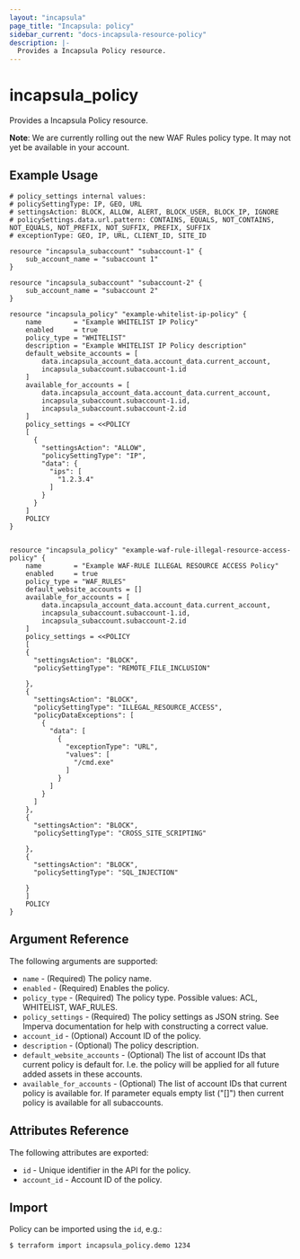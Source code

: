 ```yaml
---
layout: "incapsula"
page_title: "Incapsula: policy"
sidebar_current: "docs-incapsula-resource-policy"
description: |-
  Provides a Incapsula Policy resource.
---
```


# incapsula_policy

Provides a Incapsula Policy resource. 

**Note**: We are currently rolling out the new WAF Rules policy type. It may not yet be available in your account.

## Example Usage

```hcl
# policy_settings internal values:
# policySettingType: IP, GEO, URL
# settingsAction: BLOCK, ALLOW, ALERT, BLOCK_USER, BLOCK_IP, IGNORE
# policySettings.data.url.pattern: CONTAINS, EQUALS, NOT_CONTAINS, NOT_EQUALS, NOT_PREFIX, NOT_SUFFIX, PREFIX, SUFFIX
# exceptionType: GEO, IP, URL, CLIENT_ID, SITE_ID

resource "incapsula_subaccount" "subaccount-1" {
	sub_account_name = "subaccount 1"
}

resource "incapsula_subaccount" "subaccount-2" {
	sub_account_name = "subaccount 2"
}

resource "incapsula_policy" "example-whitelist-ip-policy" {
    name        = "Example WHITELIST IP Policy"
    enabled     = true 
    policy_type = "WHITELIST"
    description = "Example WHITELIST IP Policy description"
    default_website_accounts = [
        data.incapsula_account_data.account_data.current_account,
        incapsula_subaccount.subaccount-1.id
    ]
    available_for_accounts = [
        data.incapsula_account_data.account_data.current_account,
        incapsula_subaccount.subaccount-1.id,
        incapsula_subaccount.subaccount-2.id
    ]
    policy_settings = <<POLICY
    [
      {
        "settingsAction": "ALLOW",
        "policySettingType": "IP",
        "data": {
          "ips": [
            "1.2.3.4"
          ]
        }
      }
    ]
    POLICY
}


resource "incapsula_policy" "example-waf-rule-illegal-resource-access-policy" {
    name        = "Example WAF-RULE ILLEGAL RESOURCE ACCESS Policy"
    enabled     = true 
    policy_type = "WAF_RULES"
    default_website_accounts = [] 
    available_for_accounts = [
        data.incapsula_account_data.account_data.current_account,
        incapsula_subaccount.subaccount-1.id,
        incapsula_subaccount.subaccount-2.id
    ]
    policy_settings = <<POLICY
    [
    {
      "settingsAction": "BLOCK",
      "policySettingType": "REMOTE_FILE_INCLUSION"

    },
    {
      "settingsAction": "BLOCK",
      "policySettingType": "ILLEGAL_RESOURCE_ACCESS",
      "policyDataExceptions": [
        {
          "data": [
            {
              "exceptionType": "URL",
              "values": [
                "/cmd.exe"
              ]
            }
          ]
        }
      ]
    },
    {
      "settingsAction": "BLOCK",
      "policySettingType": "CROSS_SITE_SCRIPTING"
      
    },
    {
      "settingsAction": "BLOCK",
      "policySettingType": "SQL_INJECTION"
      
    }
    ]
    POLICY
}
```

## Argument Reference

The following arguments are supported:

* `name` - (Required) The policy name.
* `enabled` - (Required) Enables the policy.
* `policy_type` - (Required) The policy type. Possible values: ACL, WHITELIST, WAF_RULES.
* `policy_settings` - (Required) The policy settings as JSON string. See Imperva documentation for help with constructing a correct value.
* `account_id` - (Optional) Account ID of the policy.
* `description` - (Optional) The policy description.
* `default_website_accounts` - (Optional) The list of account IDs that current policy is default for. I.e. the policy will be applied for all future added assets in these accounts.
* `available_for_accounts` - (Optional) The list of account IDs that current policy is available for. 
If parameter equals empty list ("[]") then current policy is available for all subaccounts.

## Attributes Reference

The following attributes are exported:

* `id` - Unique identifier in the API for the policy.
* `account_id` - Account ID of the policy.

## Import

Policy can be imported using the `id`, e.g.:

```
$ terraform import incapsula_policy.demo 1234
```